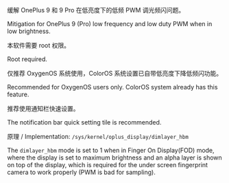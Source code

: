 缓解 OnePlus 9 和 9 Pro 在低亮度下的低频 PWM 调光频闪问题。

Mitigation for OnePlus 9 (Pro) low frequency and low duty PWM when in low brightness.

本软件需要 root 权限。

Root required.

仅推荐 OxygenOS 系统使用，ColorOS 系统设置已自带低亮度下降低频闪功能。

Recommended for OxygenOS users only. ColorOS system already has this feature.

推荐使用通知栏快速设置。

The notification bar quick setting tile is recommended.

原理 / Implementation: `/sys/kernel/oplus_display/dimlayer_hbm`

The `dimlayer_hbm` mode is set to 1 when in Finger On Display(FOD) mode,
where the display is set to maximum brightness and an alpha layer is shown on top of the display,
which is required for the under screen fingerprint camera to work properly (PWM is bad for sampling).
